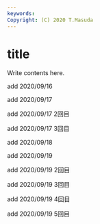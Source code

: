 ```yaml
---
keywords:
Copyright: (C) 2020 T.Masuda
---
```


# title

Write contents here.

add 2020/09/16

add 2020/09/17

add 2020/09/17 2回目

add 2020/09/17 3回目

add 2020/09/18

add 2020/09/19

add 2020/09/19 2回目 

add 2020/09/19 3回目 

add 2020/09/19 4回目 

add 2020/09/19 5回目 
